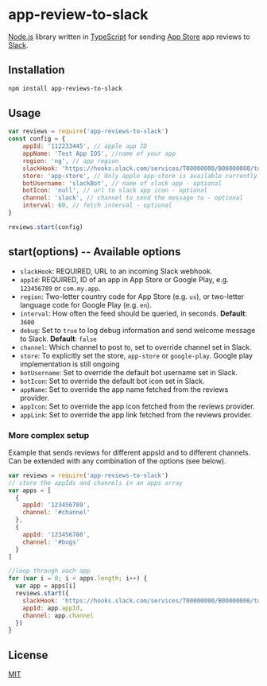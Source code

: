 # app-review-to-slack

[Node.js](https://nodejs.org/) library written in [TypeScript](https://www.typescriptlang.org/) for sending [App Store](https://itunes.apple.com/us/genre/ios/id36) app reviews to [Slack](https://slack.com/).

## Installation

```sh
npm install app-reviews-to-slack
```

## Usage

```js
var reviews = require('app-reviews-to-slack')
const config = {
    appId: '112233445', // apple app ID
    appName: 'Test App IOS', //name of your app
    region: 'ng', // app region
    slackHook: 'https://hooks.slack.com/services/T00000000/B00000000/token', // slack webhook
    store: 'app-store', // Only apple app-store is available currently
    botUsername: 'slackBot', // name of slack app - optional
    botIcon: 'null', // url to slack app icon - optional
    channel: 'slack', // channel to send the message to - optional
    interval: 60, // fetch interval - optional
}

reviews.start(config)
```

## start(options) -- Available options

 - `slackHook`: REQUIRED, URL to an incoming Slack webhook.
 - `appId`: REQUIRED, ID of an app in App Store or Google Play, e.g. `123456789` or `com.my.app`.
 - `region`: Two-letter country code for App Store (e.g. `us`), or two-letter language code for Google Play (e.g. `en`).
 - `interval`: How often the feed should be queried, in seconds. **Default**: `3600`
 - `debug`: Set to `true` to log debug information and send welcome message to Slack. **Default**: `false`
 - `channel`: Which channel to post to, set to override channel set in Slack.
 - `store`: To explicitly set the store, `app-store` or `google-play`. Google play implementation is still ongoing
 - `botUsername`: Set to override the default bot username set in Slack.
 - `botIcon`: Set to override the default bot icon set in Slack.
 - `appName`: Set to override the app name fetched from the reviews provider.
 - `appIcon`: Set to override the app icon fetched from the reviews provider.
 - `appLink`: Set to override the app link fetched from the reviews provider.



### More complex setup

Example that sends reviews for different appsId and to different channels. Can be extended with any combination of the options (see below).

```js
var reviews = require('app-reviews-to-slack')
// store the appIds and channels in an apps array
var apps = [
  {
    appId: '123456789',
    channel: '#channel'
  },
  {
    appId: '123456780',
    channel: '#bugs'
  }
]

//loop through each app
for (var i = 0; i < apps.length; i++) {
  var app = apps[i]
  reviews.start({
    slackHook: 'https://hooks.slack.com/services/T00000000/B00000000/token',
    appId: app.appId,
    channel: app.channel
  })
}
```

## License
[MIT](LICENSE)
